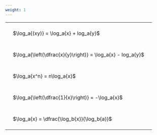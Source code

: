 ```yaml
---
weight: 1
---
```


<style type="text/css">
#T_085e7 th.col_heading {
  text-align: left;
  font-size: 1em;
}
#T_085e7 td {
  text-align: left;
  font-size: 1em;
  padding: 1.5em;
}
</style>
<table id="T_085e7">
  <thead>
  </thead>
  <tbody>
    <tr>
      <td id="T_085e7_row0_col0" class="data row0 col0" >$\log_a{(xy)} = \log_a{x} + log_a{y}$</td>
    </tr>
    <tr>
      <td id="T_085e7_row1_col0" class="data row1 col0" >$\log_a{\left(\dfrac{x}{y}\right)} = \log_a{x} - log_a{y}$</td>
    </tr>
    <tr>
      <td id="T_085e7_row2_col0" class="data row2 col0" >$\log_a{x^n} = n\log_a{x}$</td>
    </tr>
    <tr>
      <td id="T_085e7_row3_col0" class="data row3 col0" >$\log_a{\left(\dfrac{1}{x}\right)} = -\log_a{x}$</td>
    </tr>
    <tr>
      <td id="T_085e7_row4_col0" class="data row4 col0" >$\log_a{x} = \dfrac{\log_b{x}}{\log_b{a}}$</td>
    </tr>
  </tbody>
</table>
